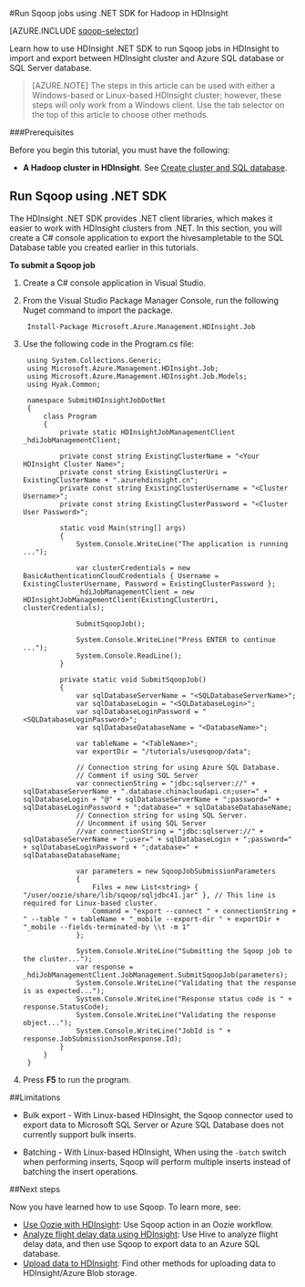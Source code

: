 <properties
	pageTitle="Use Hadoop Sqoop in HDInsight | Azure"
	description="Learn how to use HDInsight .NET SDK to run Sqoop import and export between an Hadoop cluster and an Azure SQL database."
	editor="cgronlun"
	manager="jhubbard"
	services="hdinsight"
	documentationCenter=""
	tags="azure-portal"
	authors="mumian"/>

<tags
	ms.service="hdinsight"
	ms.workload="big-data"
	ms.tgt_pltfrm="na"
	ms.devlang="na"
	ms.topic="article"
   ms.date="09/14/2016"
   wacn.date=""
	ms.author="jgao"/>

#Run Sqoop jobs using .NET SDK for Hadoop in HDInsight

[AZURE.INCLUDE [sqoop-selector](../../includes/hdinsight-selector-use-sqoop.md)]

Learn how to use HDInsight .NET SDK to run Sqoop jobs in HDInsight to import and export between HDInsight cluster and Azure SQL database or SQL Server database.

> [AZURE.NOTE] The steps in this article can be used with either a Windows-based or Linux-based HDInsight cluster; however, these steps will only work from a Windows client. Use the tab selector on the top of this article to choose other methods.

###Prerequisites

Before you begin this tutorial, you must have the following:

- **A Hadoop cluster in HDInsight**. See [Create cluster and SQL database](/documentation/articles/hdinsight-use-sqoop/#create-cluster-and-sql-database).

## Run Sqoop using .NET SDK

The HDInsight .NET SDK provides .NET client libraries, which makes it easier to work with HDInsight clusters from .NET. In this section, you will create a C# console application to export the hivesampletable to the SQL Database table you created earlier in this tutorials.

**To submit a Sqoop job**

1. Create a C# console application in Visual Studio.
2. From the Visual Studio Package Manager Console, run the following Nuget command to import the package.

        Install-Package Microsoft.Azure.Management.HDInsight.Job
        
3. Use the following code in the Program.cs file:

        using System.Collections.Generic;
        using Microsoft.Azure.Management.HDInsight.Job;
        using Microsoft.Azure.Management.HDInsight.Job.Models;
        using Hyak.Common;
        
        namespace SubmitHDInsightJobDotNet
        {
            class Program
            {
                private static HDInsightJobManagementClient _hdiJobManagementClient;
        
                private const string ExistingClusterName = "<Your HDInsight Cluster Name>";
                private const string ExistingClusterUri = ExistingClusterName + ".azurehdinsight.cn";
                private const string ExistingClusterUsername = "<Cluster Username>";
                private const string ExistingClusterPassword = "<Cluster User Password>";
        
                static void Main(string[] args)
                {
                    System.Console.WriteLine("The application is running ...");
        
                    var clusterCredentials = new BasicAuthenticationCloudCredentials { Username = ExistingClusterUsername, Password = ExistingClusterPassword };
                    _hdiJobManagementClient = new HDInsightJobManagementClient(ExistingClusterUri, clusterCredentials);
        
                    SubmitSqoopJob();
        
                    System.Console.WriteLine("Press ENTER to continue ...");
                    System.Console.ReadLine();
                }
        
                private static void SubmitSqoopJob()
                {
                    var sqlDatabaseServerName = "<SQLDatabaseServerName>";
                    var sqlDatabaseLogin = "<SQLDatabaseLogin>";
                    var sqlDatabaseLoginPassword = "<SQLDatabaseLoginPassword>";
                    var sqlDatabaseDatabaseName = "<DatabaseName>";
        
                    var tableName = "<TableName>";
                    var exportDir = "/tutorials/usesqoop/data";
        
                    // Connection string for using Azure SQL Database.
                    // Comment if using SQL Server
                    var connectionString = "jdbc:sqlserver://" + sqlDatabaseServerName + ".database.chinacloudapi.cn;user=" + sqlDatabaseLogin + "@" + sqlDatabaseServerName + ";password=" + sqlDatabaseLoginPassword + ";database=" + sqlDatabaseDatabaseName;
                    // Connection string for using SQL Server.
                    // Uncomment if using SQL Server
                    //var connectionString = "jdbc:sqlserver://" + sqlDatabaseServerName + ";user=" + sqlDatabaseLogin + ";password=" + sqlDatabaseLoginPassword + ";database=" + sqlDatabaseDatabaseName;
        
                    var parameters = new SqoopJobSubmissionParameters
                    {
                        Files = new List<string> { "/user/oozie/share/lib/sqoop/sqljdbc41.jar" }, // This line is required for Linux-based cluster.
                        Command = "export --connect " + connectionString + " --table " + tableName + "_mobile --export-dir " + exportDir + "_mobile --fields-terminated-by \\t -m 1"
                    };
        
                    System.Console.WriteLine("Submitting the Sqoop job to the cluster...");
                    var response = _hdiJobManagementClient.JobManagement.SubmitSqoopJob(parameters);
                    System.Console.WriteLine("Validating that the response is as expected...");
                    System.Console.WriteLine("Response status code is " + response.StatusCode);
                    System.Console.WriteLine("Validating the response object...");
                    System.Console.WriteLine("JobId is " + response.JobSubmissionJsonResponse.Id);
                }
            }
        }
        
4. Press **F5** to run the program. 

##Limitations

* Bulk export - With Linux-based HDInsight, the Sqoop connector used to export data to Microsoft SQL Server or Azure SQL Database does not currently support bulk inserts.

* Batching - With Linux-based HDInsight, When using the `-batch` switch when performing inserts, Sqoop will perform multiple inserts instead of batching the insert operations.

##Next steps

Now you have learned how to use Sqoop. To learn more, see:

- [Use Oozie with HDInsight](/documentation/articles/hdinsight-use-oozie/): Use Sqoop action in an Oozie workflow.
- [Analyze flight delay data using HDInsight](/documentation/articles/hdinsight-analyze-flight-delay-data/): Use Hive to analyze flight delay data, and then use Sqoop to export data to an Azure SQL database.
- [Upload data to HDInsight](/documentation/articles/hdinsight-upload-data/): Find other methods for uploading data to HDInsight/Azure Blob storage.


